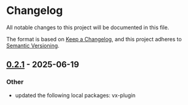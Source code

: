 # Changelog

All notable changes to this project will be documented in this file.

The format is based on [Keep a Changelog](https://keepachangelog.com/en/1.0.0/),
and this project adheres to [Semantic Versioning](https://semver.org/spec/v2.0.0.html).


## [0.2.1](https://github.com/loonghao/vx/compare/vx-version-v0.2.0...vx-version-v0.2.1) - 2025-06-19

### Other

- updated the following local packages: vx-plugin
